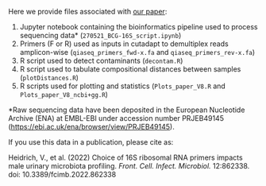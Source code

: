 Here we provide files associated with [our paper](https://doi.org/10.3389/fcimb.2022.862338):

1. Jupyter notebook containing the bioinformatics pipeline used to process sequencing data* (`270521_BCG-16S_script.ipynb`)
2. Primers (F or R) used as inputs in cutadapt to demultiplex reads amplicon-wise (`qiaseq_primers_fwd-x.fa` and `qiaseq_primers_rev-x.fa`)
3. R script used to detect contaminants (`decontam.R`)
4. R script used to tabulate compositional distances between samples (`plotDistances.R`)
5. R scripts used for plotting and statistics (`Plots_paper_V8.R` and `Plots_paper_V8_ncbi+gg.R`)

*Raw sequencing data have been deposited in the European Nucleotide Archive (ENA) at EMBL-EBI under accession number PRJEB49145 (https://ebi.ac.uk/ena/browser/view/PRJEB49145).

If you use this data in a publication, please cite as:

Heidrich, V., et al. (2022) Choice of 16S ribosomal RNA primers impacts male urinary microbiota profiling. *Front. Cell. Infect. Microbiol.* 12:862338. doi: 10.3389/fcimb.2022.862338
